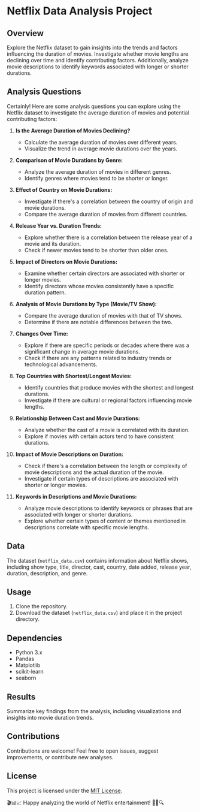# Netflix Data Analysis Project

## Overview

Explore the Netflix dataset to gain insights into the trends and factors influencing the duration of movies. Investigate whether movie lengths are declining over time and identify contributing factors. Additionally, analyze movie descriptions to identify keywords associated with longer or shorter durations.

## Analysis Questions

Certainly! Here are some analysis questions you can explore using the Netflix dataset to investigate the average duration of movies and potential contributing factors:

1. **Is the Average Duration of Movies Declining?**
   - Calculate the average duration of movies over different years.
   - Visualize the trend in average movie durations over the years.

2. **Comparison of Movie Durations by Genre:**
   - Analyze the average duration of movies in different genres.
   - Identify genres where movies tend to be shorter or longer.

3. **Effect of Country on Movie Durations:**
   - Investigate if there's a correlation between the country of origin and movie durations.
   - Compare the average duration of movies from different countries.

4. **Release Year vs. Duration Trends:**
   - Explore whether there is a correlation between the release year of a movie and its duration.
   - Check if newer movies tend to be shorter than older ones.

5. **Impact of Directors on Movie Durations:**
   - Examine whether certain directors are associated with shorter or longer movies.
   - Identify directors whose movies consistently have a specific duration pattern.

6. **Analysis of Movie Durations by Type (Movie/TV Show):**
   - Compare the average duration of movies with that of TV shows.
   - Determine if there are notable differences between the two.

7. **Changes Over Time:**
   - Explore if there are specific periods or decades where there was a significant change in average movie durations.
   - Check if there are any patterns related to industry trends or technological advancements.

8. **Top Countries with Shortest/Longest Movies:**
   - Identify countries that produce movies with the shortest and longest durations.
   - Investigate if there are cultural or regional factors influencing movie lengths.

9. **Relationship Between Cast and Movie Durations:**
   - Analyze whether the cast of a movie is correlated with its duration.
   - Explore if movies with certain actors tend to have consistent durations.

10. **Impact of Movie Descriptions on Duration:**
    - Check if there's a correlation between the length or complexity of movie descriptions and the actual duration of the movie.
    - Investigate if certain types of descriptions are associated with shorter or longer movies.

11. **Keywords in Descriptions and Movie Durations:**
    - Analyze movie descriptions to identify keywords or phrases that are associated with longer or shorter durations.
    - Explore whether certain types of content or themes mentioned in descriptions correlate with specific movie lengths.

## Data

The dataset (`netflix_data.csv`) contains information about Netflix shows, including show type, title, director, cast, country, date added, release year, duration, description, and genre.

## Usage

1. Clone the repository.
2. Download the dataset (`netflix_data.csv`) and place it in the project directory.


## Dependencies

- Python 3.x
- Pandas
- Matplotlib
- scikit-learn
- seaborn 


## Results

Summarize key findings from the analysis, including visualizations and insights into movie duration trends.

## Contributions

Contributions are welcome! Feel free to open issues, suggest improvements, or contribute new analyses.

## License

This project is licensed under the [MIT License](LICENSE).

🎬📊📈 Happy analyzing the world of Netflix entertainment! 🍿🎉🔍
